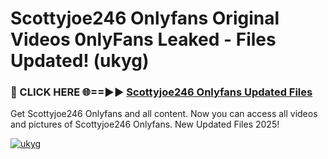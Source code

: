 # Scottyjoe246 Onlyfans Original Videos 0nlyFans Leaked - Files Updated! (ukyg)

<h3>🔴 CLICK HERE 🌐==►► <a href="https://tinyurl.com/x26r9saj" rel="nofollow">Scottyjoe246 Onlyfans Updated Files</a></h3>

Get Scottyjoe246 Onlyfans and all content. Now you can access all videos and pictures of Scottyjoe246 Onlyfans. New Updated Files 2025!

[![ukyg](https://i.imgur.com/LkgZPqh.gif)](https://tinyurl.com/x26r9saj)
